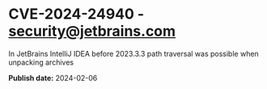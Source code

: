 # CVE-2024-24940 - security@jetbrains.com

In JetBrains IntelliJ IDEA before 2023.3.3 path traversal was possible when unpacking archives

**Publish date:** 2024-02-06
